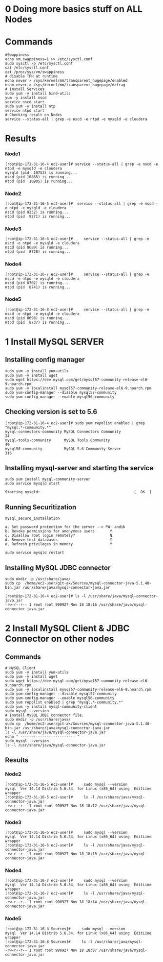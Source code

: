 # 0 Doing more basics stuff on ALL Nodes
# Commands
    #Swappiness
    echo vm.swappiness=1 >> /etc/sysctl.conf
    sudo sysctl -p /etc/sysctl.conf
    cat /etc/sysctl.conf
    cat /proc/sys/vm/swappiness
    # disable TPH at runtime
    echo never > /sys/kernel/mm/transparent_hugepage/enabled
    echo never > /sys/kernel/mm/transparent_hugepage/defrag
    # Install Services
    sudo yum -y install bind-utils
    yum -y install nscd
    service nscd start
    sudo yum -y install ntp
    service ntpd start
    # Checking result on Nodes
    service --status-all | grep -e nscd -e ntpd -e mysqld -e cloudera
# Results
### Node1
    [root@ip-172-31-16-4 ec2-user]# service --status-all | grep -e nscd -e ntpd -e mysqld -e cloudera
    mysqld (pid  10753) is running...
    nscd (pid 10865) is running...
    ntpd (pid  10905) is running...
### Node2
    [root@ip-172-31-16-5 ec2-user]#  service --status-all | grep -e nscd -e ntpd -e mysqld -e cloudera
    nscd (pid 9232) is running...
    ntpd (pid  9271) is running...
### Node3
    [root@ip-172-31-16-6 ec2-user]#     service --status-all | grep -e nscd -e ntpd -e mysqld -e cloudera
    nscd (pid 8689) is running...
    ntpd (pid  8728) is running...
### Node4
    [root@ip-172-31-16-7 ec2-user]#     service --status-all | grep -e nscd -e ntpd -e mysqld -e cloudera
    nscd (pid 8702) is running...
    ntpd (pid  8741) is running...
### Node5
    [root@ip-172-31-16-8 ec2-user]#     service --status-all | grep -e nscd -e ntpd -e mysqld -e cloudera
    nscd (pid 8698) is running...
    ntpd (pid  8737) is running...

# 1 Install MySQL SERVER

## Installing config manager
    sudo yum -y install yum-utils
    sudo yum -y install wget
    sudo wget https://dev.mysql.com/get/mysql57-community-release-el6-9.noarch.rpm
    sudo yum -y localinstall mysql57-community-release-el6-9.noarch.rpm
    sudo yum-config-manager --disable mysql57-community
    sudo yum-config-manager --enable mysql56-community

## Checking version is set to 5.6
    [root@ip-172-31-16-4 ec2-user]# sudo yum repolist enabled | grep "mysql.*-community.*"
    mysql-connectors-community MySQL Connectors Community                         24
    mysql-tools-community      MySQL Tools Community                              40
    mysql56-community          MySQL 5.6 Community Server                        316

## Installing mysql-server and starting the service

    sudo yum install mysql-community-server
    sudo service mysqld start
    
    Starting mysqld:                                           [  OK  ]

## Running Securitization
    mysql_secure_installation 

    a. Set password protection for the server --> PW: andik
    b. Revoke permissions for anonymous users       Y
    c. Disallow root login remotely?                N
    d. Remove test databases                        Y
    e. Refresh privileges in memory                 Y

    sudo service mysqld restart

## Installing  MySQL JDBC connector
    sudo mkdir -p /usr/share/java/
    sudo cp  /home/ec2-user/git-ak/Sources/mysql-connector-java-5.1.40-bin.jar /usr/share/java/mysql-connector-java.jar
    
    [root@ip-172-31-16-4 ec2-user]# ls -l /usr/share/java/mysql-connector-java.jar
    -rw-r--r-- 1 root root 990927 Nov 18 18:16 /usr/share/java/mysql-connector-java.jar


# 2 Install MySQL Client & JDBC Connector on other nodes
## Commands
    # MySQL Client
    sudo yum -y install yum-utils
    sudo yum -y install wget
    sudo wget https://dev.mysql.com/get/mysql57-community-release-el6-9.noarch.rpm
    sudo yum -y localinstall mysql57-community-release-el6-9.noarch.rpm
    sudo yum-config-manager --disable mysql57-community
    sudo yum-config-manager --enable mysql56-community
    sudo yum repolist enabled | grep "mysql.*-community.*"
    sudo yum -y install mysql-community-client
    sudo mysql --version
    # Install MySQL JDBC connector file.
    sudo mkdir -p /usr/share/java/
    sudo cp  /home/ec2-user/git-ak/Sources/mysql-connector-java-5.1.40-bin.jar /usr/share/java/mysql-connector-java.jar
    ls -l /usr/share/java/mysql-connector-java.jar
    echo " ------------------------- "
    sudo mysql --version
    ls -l /usr/share/java/mysql-connector-java.jar
## Results
### Node2
    [root@ip-172-31-16-5 ec2-user]#     sudo mysql --version
    mysql  Ver 14.14 Distrib 5.6.34, for Linux (x86_64) using  EditLine wrapper
    [root@ip-172-31-16-5 ec2-user]#     ls -l /usr/share/java/mysql-connector-java.jar
    -rw-r--r-- 1 root root 990927 Nov 18 18:12 /usr/share/java/mysql-connector-java.jar
### Node3
    [root@ip-172-31-16-6 ec2-user]#     sudo mysql --version
    mysql  Ver 14.14 Distrib 5.6.34, for Linux (x86_64) using  EditLine wrapper
    [root@ip-172-31-16-6 ec2-user]#     ls -l /usr/share/java/mysql-connector-java.jar
    -rw-r--r-- 1 root root 990927 Nov 18 18:13 /usr/share/java/mysql-connector-java.jar
### Node4
    [root@ip-172-31-16-7 ec2-user]#     sudo mysql --version
    mysql  Ver 14.14 Distrib 5.6.34, for Linux (x86_64) using  EditLine wrapper
    [root@ip-172-31-16-7 ec2-user]#     ls -l /usr/share/java/mysql-connector-java.jar
    -rw-r--r-- 1 root root 990927 Nov 18 18:14 /usr/share/java/mysql-connector-java.jar
### Node5
    [root@ip-172-31-16-8 Sources]#     sudo mysql --version
    mysql  Ver 14.14 Distrib 5.6.34, for Linux (x86_64) using  EditLine wrapper
    [root@ip-172-31-16-8 Sources]#     ls -l /usr/share/java/mysql-connector-java.jar
    -rw-r--r-- 1 root root 990927 Nov 18 18:07 /usr/share/java/mysql-connector-java.jar
